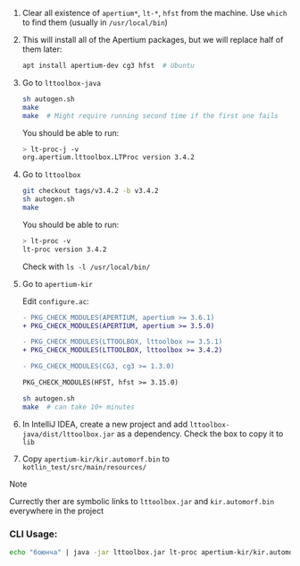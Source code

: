 1. Clear all existence of `apertium*`, `lt-*`, `hfst` from the machine. Use `which` to find them (usually in `/usr/local/bin`)

2. This will install all of the Apertium packages, but we will replace half of them later:
	```bash
	apt install apertium-dev cg3 hfst  # Ubuntu
	```

3. Go to `lttoolbox-java`

	```bash
	sh autogen.sh
	make
	make  # Might require running second time if the first one fails
	```

	You should be able to run:
	```bash
	> lt-proc-j -v
	org.apertium.lttoolbox.LTProc version 3.4.2
	```

	<!-- Create symlinks:
	```bash
	ln -s /usr/local/bin/apertium-destxt-j /usr/local/bin/apertium-destxt
	ln -s /usr/local/bin/apertium-pretransfer-j /usr/local/bin/apertium-pretransfer
	ln -s /usr/local/bin/apertium-interchunk-j /usr/local/bin/apertium-interchunk
	ln -s /usr/local/bin/apertium-retxt-j /usr/local/bin/apertium-retxt
	ln -s /usr/local/bin/apertium-j /usr/local/bin/apertium
	ln -s /usr/local/bin/apertium-tagger-j /usr/local/bin/apertium-tagger
	ln -s /usr/local/bin/apertium-pack-j /usr/local/bin/apertium-pack
	ln -s /usr/local/bin/apertium-transfer-j /usr/local/bin/apertium-transfer
	ln -s /usr/local/bin/apertium-postchunk-j /usr/local/bin/apertium-postchunk
	ln -s /usr/local/bin/apertium-preprocess-transfer-bytecode-j /usr/local/bin/apertium-preprocess-transfer-bytecode

	ln -s /usr/local/bin/lt-comp-j /usr/local/bin/lt-comp
	ln -s /usr/local/bin/lt-expand-j /usr/local/bin/lt-expand
	ln -s /usr/local/bin/lt-proc-j /usr/local/bin/lt-proc
	ln -s /usr/local/bin/lt-trim-j /usr/local/bin/lt-trim
	ln -s /usr/local/bin/lt-validate-j /usr/local/bin/lt-validate
	ln -s /usr/local/bin/lt-print-j /usr/local/bin/lt-print
	```

	Check with `ls -l` -->

4. Go to `lttoolbox`

	```bash
	git checkout tags/v3.4.2 -b v3.4.2
	sh autogen.sh
	make
	```

	You should be able to run:
	```bash
	> lt-proc -v
	lt-proc version 3.4.2
	```

	Check with `ls -l /usr/local/bin/`

5. Go to `apertium-kir`

	Edit `configure.ac`:
	```diff
	- PKG_CHECK_MODULES(APERTIUM, apertium >= 3.6.1)
	+ PKG_CHECK_MODULES(APERTIUM, apertium >= 3.5.0)

	- PKG_CHECK_MODULES(LTTOOLBOX, lttoolbox >= 3.5.1)
	+ PKG_CHECK_MODULES(LTTOOLBOX, lttoolbox >= 3.4.2)

	- PKG_CHECK_MODULES(CG3, cg3 >= 1.3.0)

	PKG_CHECK_MODULES(HFST, hfst >= 3.15.0)
	```

	```bash
	sh autogen.sh
	make  # can take 10+ minutes
	```

6. In IntelliJ IDEA, create a new project and add `lttoolbox-java/dist/lttoolbox.jar` as a dependency. Check the box to copy it to `lib`

7. Copy `apertium-kir/kir.automorf.bin` to `kotlin_test/src/main/resources/`


> [!NOTE]
> Currectly ther are symbolic links to `lttoolbox.jar` and `kir.automorf.bin` everywhere in the project


### CLI Usage:

```bash
echo "боюнча" | java -jar lttoolbox.jar lt-proc apertium-kir/kir.automorf.bin
```
